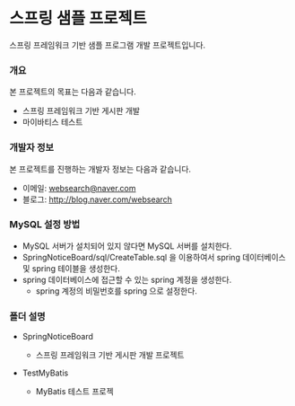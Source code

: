 # 스프링 샘플 프로젝트
스프링 프레임워크 기반 샘플 프로그램 개발 프로젝트입니다.

### 개요
본 프로젝트의 목표는 다음과 같습니다.

* 스프링 프레임워크 기반 게시판 개발
* 마이바티스 테스트

### 개발자 정보
본 프로젝트를 진행하는 개발자 정보는 다음과 같습니다.

* 이메일: websearch@naver.com
* 블로그: http://blog.naver.com/websearch

### MySQL 설정 방법

* MySQL 서버가 설치되어 있지 않다면 MySQL 서버를 설치한다.
* SpringNoticeBoard/sql/CreateTable.sql 을 이용하여서 spring 데이터베이스 및 spring 테이블을 생성한다.
* spring 데이터베이스에 접근할 수 있는 spring 계정을 생성한다.
  * spring 계정의 비밀번호를 spring 으로 설정한다.

### 폴더 설명

* SpringNoticeBoard
  * 스프링 프레임워크 기반 게시판 개발 프로젝트

* TestMyBatis
  * MyBatis 테스트 프로젝
